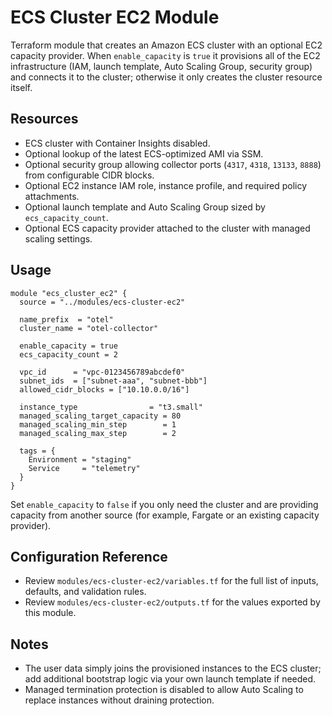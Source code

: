 # ECS Cluster EC2 Module

Terraform module that creates an Amazon ECS cluster with an optional EC2 capacity provider. When `enable_capacity` is `true` it provisions all of the EC2 infrastructure (IAM, launch template, Auto Scaling Group, security group) and connects it to the cluster; otherwise it only creates the cluster resource itself.

## Resources
- ECS cluster with Container Insights disabled.
- Optional lookup of the latest ECS-optimized AMI via SSM.
- Optional security group allowing collector ports (`4317`, `4318`, `13133`, `8888`) from configurable CIDR blocks.
- Optional EC2 instance IAM role, instance profile, and required policy attachments.
- Optional launch template and Auto Scaling Group sized by `ecs_capacity_count`.
- Optional ECS capacity provider attached to the cluster with managed scaling settings.

## Usage

```hcl
module "ecs_cluster_ec2" {
  source = "../modules/ecs-cluster-ec2"

  name_prefix  = "otel"
  cluster_name = "otel-collector"

  enable_capacity = true
  ecs_capacity_count = 2

  vpc_id      = "vpc-0123456789abcdef0"
  subnet_ids  = ["subnet-aaa", "subnet-bbb"]
  allowed_cidr_blocks = ["10.10.0.0/16"]

  instance_type                = "t3.small"
  managed_scaling_target_capacity = 80
  managed_scaling_min_step        = 1
  managed_scaling_max_step        = 2

  tags = {
    Environment = "staging"
    Service     = "telemetry"
  }
}
```

Set `enable_capacity` to `false` if you only need the cluster and are providing capacity from another source (for example, Fargate or an existing capacity provider).

## Configuration Reference
- Review `modules/ecs-cluster-ec2/variables.tf` for the full list of inputs, defaults, and validation rules.
- Review `modules/ecs-cluster-ec2/outputs.tf` for the values exported by this module.

## Notes
- The user data simply joins the provisioned instances to the ECS cluster; add additional bootstrap logic via your own launch template if needed.
- Managed termination protection is disabled to allow Auto Scaling to replace instances without draining protection.
